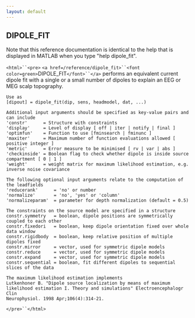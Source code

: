 ```yaml
---
layout: default
---
```


##  DIPOLE_FIT

Note that this reference documentation is identical to the help that is displayed in MATLAB when you type "help dipole_fit".

`<html>``<pre>`
    `<a href=/reference/dipole_fit>``<font color=green>`DIPOLE_FIT`</font>``</a>` performs an equivalent current dipole fit with a single
    or a small number of dipoles to explain an EEG or MEG scalp topography.
 
    Use as
    [dipout] = dipole_fit(dip, sens, headmodel, dat, ...)
 
    Additional input arguments should be specified as key-value pairs and can include
    'constr'      = Structure with constraints
    'display'     = Level of display [ off | iter | notify | final ]
    'optimfun'    = Function to use [fminsearch | fminunc ]
    'maxiter'     = Maximum number of function evaluations allowed [ positive integer ]
    'metric'      = Error measure to be minimised [ rv | var | abs ]
    'checkinside' = Boolean flag to check whether dipole is inside source compartment [ 0 | 1 ]
    'weight'      = weight matrix for maximum likelihood estimation, e.g. inverse noise covariance
 
    The following optional input arguments relate to the computation of the leadfields
    'reducerank'      = 'no' or number
    'normalize'       = 'no', 'yes' or 'column'
    'normalizeparam'  = parameter for depth normalization (default = 0.5)
 
    The constraints on the source model are specified in a structure
    constr.symmetry   = boolean, dipole positions are symmetrically coupled to each other
    constr.fixedori   = boolean, keep dipole orientation fixed over whole data window
    constr.rigidbody  = boolean, keep relative position of multiple dipoles fixed
    constr.mirror     = vector, used for symmetric dipole models
    constr.reduce     = vector, used for symmetric dipole models
    constr.expand     = vector, used for symmetric dipole models
    constr.sequential = boolean, fit different dipoles to sequential slices of the data
 
    The maximum likelihood estimation implements
    Lutkenhoner B. "Dipole source localization by means of maximum
    likelihood estimation I. Theory and simulations" Electroencephalogr Clin
    Neurophysiol. 1998 Apr;106(4):314-21.
`</pre>``</html>`

